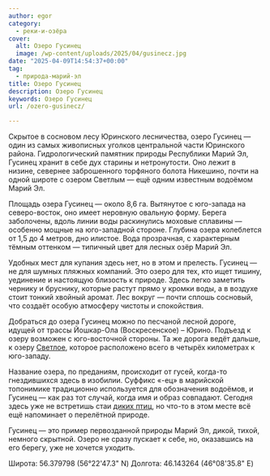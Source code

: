 ```yaml
---
author: egor
category:
  - реки-и-озёра
cover:
  alt: Озеро Гусинец
  image: /wp-content/uploads/2025/04/gusinecz.jpg
date: "2025-04-09T14:54:37+00:00"
tag:
  - природа-марий-эл
title: Озеро Гусинец
description: Озеро Гусинец
keywords: Озеро Гусинец
url: /ozero-gusinecz/

---
```

Скрытое в сосновом лесу Юринского лесничества, озеро Гусинец — один из самых живописных уголков центральной части Юринского района. Гидрологический памятник природы Республики Марий Эл, Гусинец хранит в себе дух старины и нетронутости. Оно лежит в низине, севернее заброшенного торфяного болота Никешино, почти на одной широте с озером Светлым — ещё одним известным водоёмом Марий Эл.

Площадь озера Гусинец — около 8,6 га. Вытянутое с юго-запада на северо-восток, оно имеет неровную овальную форму. Берега заболочены, вдоль линии воды раскинулись моховые сплавины — особенно мощные на юго-западной стороне. Глубина озера колеблется от 1,5 до 4 метров, дно илистое. Вода прозрачная, с характерным тёмным оттенком — типичный цвет для лесных озёр Марий Эл.

Удобных мест для купания здесь нет, но в этом и прелесть. Гусинец — не для шумных пляжных компаний. Это озеро для тех, кто ищет тишину, уединение и настоящую близость к природе. Здесь легко заметить чернику и бруснику, которые растут прямо у кромки воды, а в воздухе стоит тонкий хвойный аромат. Лес вокруг — почти сплошь сосновый, что создаёт особую атмосферу чистоты и спокойствия.

Добраться до озера Гусинец можно по песчаной лесной дороге, идущей от трассы Йошкар-Ола (Воскресенское) – Юрино. Подъезд к озеру возможен с юго-восточной стороны. Та же дорога ведёт дальше, к озеру [Светлое](/ozero_zhenskoye/), которое расположено всего в четырёх километрах к юго-западу.

Название озера, по преданиям, происходит от гусей, когда-то гнездившихся здесь в изобилии. Суффикс «-ец» в марийской топонимике традиционно используется для обозначения водоёмов, и Гусинец — как раз тот случай, когда имя и образ совпадают. Сегодня здесь уже не встретишь стаи [диких птиц](/seraya-shejka/), но что-то в этом месте всё ещё напоминает о перелётной природе.

Гусинец — это пример первозданной природы Марий Эл, дикой, тихой, немного скрытной. Озеро не сразу пускает к себе, но, оказавшись на его берегу, уже не хочется уходить.

Широта: 56.379798 (56°22'47.3" N)
Долгота: 46.143264 (46°08'35.8" E)
